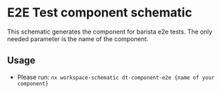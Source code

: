 # E2E Test component schematic

This schematic generates the component for barista e2e tests. The only needed
parameter is the name of the component.

## Usage

- Please run: `nx workspace-schematic dt-component-e2e {name of your component}`
